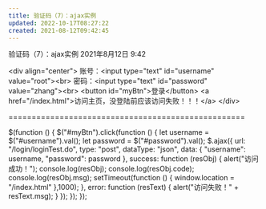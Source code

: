 ```yaml
---
title: 验证码（7）：ajax实例
updated: 2022-10-17T08:27:22
created: 2021-08-12T09:42:45
---
```


验证码（7）：ajax实例
2021年8月12日
9:42

\<div align="center"\>
账号：\<input type="text" id="username" value="root"\>\<br\>
密码：\<input type="text" id="password" value="zhang"\>\<br\>
\<button id="myBtn"\>登录\</button\>
\<a href="/index.html"\>访问主页，没登陆前应该访问失败！！！\</a\>
\</div\>

===================================================

\$(function () {
\$("#myBtn").click(function () {
let username = \$("#username").val();
let password = \$("#password").val();
\$.ajax({
url: "/login/loginTest.do",
type: "post",
dataType: "json",
data: {
"username": username,
"password": password
},
success: function (resObj) {
alert("访问成功！");
console.log(resObj);
console.log(resObj.code);
console.log(resObj.msg);
setTimeout(function () {
window.location = "/index.html"
},1000);
},
error: function (resText) {
alert("访问失败！" + resText.msg);
}
});
});
});
